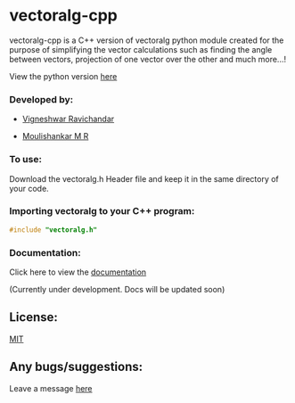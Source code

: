 # vectoralg-cpp

vectoralg-cpp is a C++ version of vectoralg python module created for the purpose of simplifying the vector calculations such as finding the angle between vectors, projection of one vector over the other and much more...!

View the python version [here](https://github.com/ToastCoder/vectoralg/)

### Developed by:

* [Vigneshwar Ravichandar](https://github.com/ToastCoder/)

* [Moulishankar M R](https://github.com/Moulishankar10)

### To use:

Download the vectoralg.h Header file and keep it in the same directory of your code.

### Importing vectoralg to your C++ program:

```cpp
#include "vectoralg.h"
```

### Documentation:

Click here to view the [documentation](https://vectoralg-cpp.readthedocs.io/)

(Currently under development. Docs will be updated soon)

## License:
[MIT](https://choosealicense.com/licenses/mit/)

## Any bugs/suggestions:
Leave a message [here](https://t.me/ToastCoder)